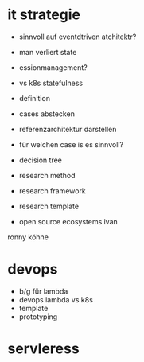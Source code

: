 # it strategie
- sinnvoll auf eventdtriven atchitektr?
- man verliert state
- essionmanagement?
- vs k8s statefulness 
- definition
- cases abstecken
- referenzarchitektur darstellen
- für welchen case is es sinnvoll?
- decision tree

- research method
- research framework
- research template
- open source ecosystems ivan 

ronny köhne


# devops 
- b/g für lambda
- devops lambda vs k8s
- template 
- prototyping 

# servleress 